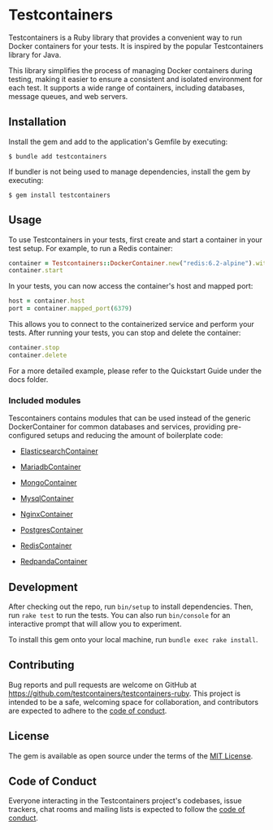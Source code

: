 # Testcontainers

Testcontainers is a Ruby library that provides a convenient way to run Docker containers for your tests. It is inspired by the popular Testcontainers library for Java.

This library simplifies the process of managing Docker containers during testing, making it easier to ensure a consistent and isolated environment for each test. It supports a wide range of containers, including databases, message queues, and web servers.

## Installation

Install the gem and add to the application's Gemfile by executing:

    $ bundle add testcontainers

If bundler is not being used to manage dependencies, install the gem by executing:

    $ gem install testcontainers

## Usage

To use Testcontainers in your tests, first create and start a container in your test setup. For example, to run a Redis container:

```ruby
container = Testcontainers::DockerContainer.new("redis:6.2-alpine").with_exposed_port(6379)
container.start
```



In your tests, you can now access the container's host and mapped port:

```ruby
host = container.host
port = container.mapped_port(6379)
```



This allows you to connect to the containerized service and perform your tests. After running your tests, you can stop and delete the container:


```ruby
container.stop
container.delete
```

For a more detailed example, please refer to the Quickstart Guide under the docs folder.

### Included modules

Tescontainers contains modules that can be used instead of the generic
DockerContainer for common databases and services, providing
pre-configured setups and reducing the amount of boilerplate code:

- [ElasticsearchContainer](https://github.com/testcontainers/testcontainers-ruby/tree/main/elasticsearch)

- [MariadbContainer](https://github.com/testcontainers/testcontainers-ruby/tree/main/mariadb)

- [MongoContainer](https://github.com/testcontainers/testcontainers-ruby/tree/main/mongo)

- [MysqlContainer](https://github.com/testcontainers/testcontainers-ruby/tree/main/mysql)

- [NginxContainer](https://github.com/testcontainers/testcontainers-ruby/tree/main/nginx)

- [PostgresContainer](https://github.com/testcontainers/testcontainers-ruby/tree/main/postgres)

- [RedisContainer](https://github.com/testcontainers/testcontainers-ruby/tree/main/redis)

- [RedpandaContainer](https://github.com/testcontainers/testcontainers-ruby/tree/main/redpanda)



## Development

After checking out the repo, run `bin/setup` to install dependencies. Then, run `rake test` to run the tests. You can also run `bin/console` for an interactive prompt that will allow you to experiment.

To install this gem onto your local machine, run `bundle exec rake install`.

## Contributing

Bug reports and pull requests are welcome on GitHub at https://github.com/testcontainers/testcontainers-ruby. This project is intended to be a safe, welcoming space for collaboration, and contributors are expected to adhere to the [code of conduct](https://github.com/testcontainers/testcontainers-ruby/blob/main/CODE_OF_CONDUCT.md).

## License

The gem is available as open source under the terms of the [MIT License](https://opensource.org/licenses/MIT).

## Code of Conduct

Everyone interacting in the Testcontainers project's codebases, issue trackers, chat rooms and mailing lists is expected to follow the [code of conduct](https://github.com/testcontainers/testcontainers-ruby/blob/main/CODE_OF_CONDUCT.md).
